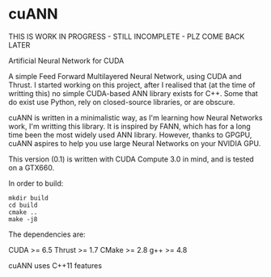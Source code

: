 # cuANN
THIS IS WORK IN PROGRESS - STILL INCOMPLETE - PLZ COME BACK LATER

Artificial Neural Network for CUDA

A simple Feed Forward Multilayered Neural Network, using CUDA and Thrust.
I started working on this project, after I realised that (at the time of writting this) no
simple CUDA-based ANN library exists for C++.
Some that do exist use Python, rely on closed-source libraries, or are obscure.

cuANN is written in a minimalistic way, as I'm learning how Neural Networks work, I'm writting this library.
It is inspired by FANN, which has for a long time been the most widely used ANN library.
However, thanks to GPGPU, cuANN aspires to help you use large Neural Networks on your NVIDIA GPU.

This version (0.1) is written with CUDA Compute 3.0 in mind, and is tested on a GTX660.

In order to build:

    mkdir build
    cd build
    cmake ..
    make -j8

The dependencies are:

CUDA >= 6.5
Thrust >= 1.7
CMake >= 2.8
g++   >= 4.8

cuANN uses C++11 features
